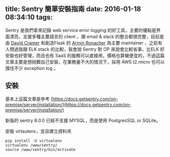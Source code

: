 title: Sentry 簡單安裝指南
date: 2016-01-18 08:34:10
tags:
---

Sentry 是我們拿來記錄 web service error logging 的好工具，主要的優點是界面漂亮，支援多種主要語言的 client ，跟 email & slack 的整合都很完整，目前是由 [David Cramer](https://github.com/dcramer) 和創造Flask 的 [Armin Ronacher](https://github.com/mitsuhiko)  為主要 maintainer ，之前有人問過我跟 ELK stack 的比較，我會說 Sentry 對 OP 來說會比較省事，比ELK 好安裝也好管理，而且也有 SaaS 的服務可以直接用，價格也算蠻便宜的，不過這篇文章主要是想挑戰自己安裝，在業務量不大的情況下，採用 AWS t2.micro 也可以撐住不少 exception log 。

## 安裝 ##

基本上這篇文章是參考 [https://docs.getsentry.com/on-premise/server/installation/](https://docs.getsentry.com/on-premise/server/installation/)

新版的 sentry 8.0.0 已經不支援 MYSQL，而是使用 PostgresSQL or SQLite。

安裝 virtaulenv，並且建立資料夾
```
pip install -U virtualenv
virtualenv /www/sentry/
source /www/sentry/bin/activate
```
